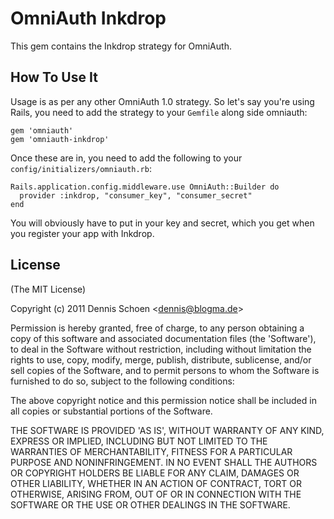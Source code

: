 # OmniAuth Inkdrop

This gem contains the Inkdrop strategy for OmniAuth.

## How To Use It

Usage is as per any other OmniAuth 1.0 strategy. So let's say you're using Rails, you need to add the strategy to your `Gemfile` along side omniauth:

    gem 'omniauth'
    gem 'omniauth-inkdrop'

Once these are in, you need to add the following to your `config/initializers/omniauth.rb`:

    Rails.application.config.middleware.use OmniAuth::Builder do
      provider :inkdrop, "consumer_key", "consumer_secret"
    end

You will obviously have to put in your key and secret, which you get when you register your app with Inkdrop.

## License

  (The MIT License)

  Copyright (c) 2011 Dennis Schoen &lt;dennis@blogma.de&gt;

  Permission is hereby granted, free of charge, to any person obtaining
  a copy of this software and associated documentation files (the
  'Software'), to deal in the Software without restriction, including
  without limitation the rights to use, copy, modify, merge, publish,
  distribute, sublicense, and/or sell copies of the Software, and to
  permit persons to whom the Software is furnished to do so, subject to
  the following conditions:

  The above copyright notice and this permission notice shall be
  included in all copies or substantial portions of the Software.

  THE SOFTWARE IS PROVIDED 'AS IS', WITHOUT WARRANTY OF ANY KIND,
  EXPRESS OR IMPLIED, INCLUDING BUT NOT LIMITED TO THE WARRANTIES OF
  MERCHANTABILITY, FITNESS FOR A PARTICULAR PURPOSE AND NONINFRINGEMENT.
  IN NO EVENT SHALL THE AUTHORS OR COPYRIGHT HOLDERS BE LIABLE FOR ANY
  CLAIM, DAMAGES OR OTHER LIABILITY, WHETHER IN AN ACTION OF CONTRACT,
  TORT OR OTHERWISE, ARISING FROM, OUT OF OR IN CONNECTION WITH THE
  SOFTWARE OR THE USE OR OTHER DEALINGS IN THE SOFTWARE.
